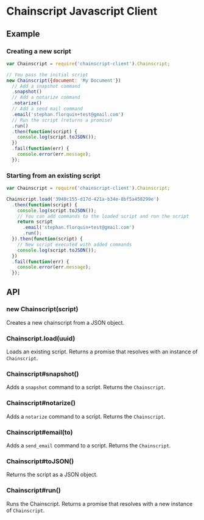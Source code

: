 # Chainscript Javascript Client

## Example

### Creating a new script

```js
var Chainscript = require('chainscript-client').Chainscript;

// You pass the initial script
new Chainscript({document: 'My Document'})
  // Add a snapshot command
  .snapshot()
  // Add a notarize command
  .notarize()
  // Add a send mail command
  .email('stephan.florquin+test@gmail.com')
  // Run the script (returns a promise)
  .run()
  .then(function(script) {
    console.log(script.toJSON());
  })
  .fail(function(err) {
    console.error(err.message);
  });
```

### Starting from an existing script

```js
var Chainscript = require('chainscript-client').Chainscript;

Chainscript.load('3940c155-d17d-421a-b34e-8bf5a458299e')
  .then(function(script) {
    console.log(script.toJSON());
    // You can add commands to the loaded script and run the script
    return script
      .email('stephan.florquin+test@gmail.com')
      .run();
  }).then(function(script) {
    // New script executed with added commands
    console.log(script.toJSON());
  })
  .fail(function(err) {
    console.error(err.message);
  });
```

## API

### new Chainscript(script)

Creates a new chainscript from a JSON object.

### Chainscript.load(uuid)

Loads an existing script. Returns a promise that resolves with an instance of
`Chainscript`.

### Chainscript#snapshot()

Adds a `snapshot` command to a script. Returns the `Chainscript`.

### Chainscript#notarize()

Adds a `notarize` command to a script. Returns the `Chainscript`.

### Chainscript#email(to)

Adds a `send_email` command to a script. Returns the `Chainscript`.

### Chainscript#toJSON()

Returns the script as a JSON object.

### Chainscript#run()

Runs the Chainscript. Returns a promise that resolves with a new instance of
`Chainscript`.

